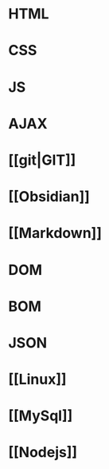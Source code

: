 # HTML
# CSS
# JS
# AJAX
# [[git|GIT]] 
# [[Obsidian]]
# [[Markdown]]
# DOM
# BOM
# JSON
# [[Linux]]
# [[MySql]]
# [[Nodejs]]
